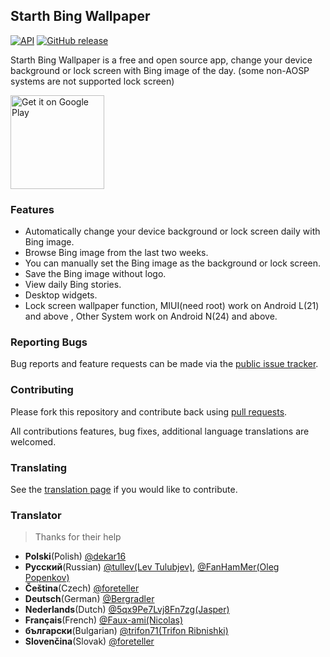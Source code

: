 ## Starth Bing Wallpaper

[![API](https://img.shields.io/badge/API-21%2B-brightgreen.svg?style=flat)](https://android-arsenal.com/api?level=21) [![GitHub release](https://img.shields.io/github/release/liaoheng/BingWallpaper.svg)](https://github.com/liaoheng/BingWallpaper/releases/latest)

Starth Bing Wallpaper is a free and open source app, change your device background or lock screen with Bing image of the day. (some non-AOSP systems are not supported lock screen)

<a href='https://play.google.com/store/apps/details?id=me.liaoheng.wallpaper'><img alt='Get it on Google Play' src='https://play.google.com/intl/en_us/badges/images/generic/en_badge_web_generic.png' width='150'/></a>

### Features

- Automatically change your device background or lock screen daily with Bing image.
- Browse Bing image from the last two weeks.
- You can manually set the Bing image as the background or lock screen.
- Save the Bing image without logo.
- View daily Bing stories.
- Desktop widgets.
- Lock screen wallpaper function, MIUI(need root) work on Android L(21) and above , Other System work on Android N(24) and above.

### Reporting Bugs
Bug reports and feature requests can be made via the [public issue tracker](https://github.com/liaoheng/BingWallpaper/issues).

### Contributing
Please fork this repository and contribute back using [pull requests](https://github.com/liaoheng/BingWallpaper/pulls).

All contributions features, bug fixes, additional language translations are welcomed.

### Translating
See the [translation page](https://crowdin.com/project/starth-bing-wallpaper) if you would like to contribute.

### Translator

> Thanks for their help

- **Polski**(Polish)
[@dekar16](https://crowdin.com/profile/dekar16)
-  **Русский**(Russian)
[@tullev(Lev Tulubjev)](https://crowdin.com/profile/tullev), [@FanHamMer(Oleg Popenkov)](https://crowdin.com/profile/FanHamMer)
- **Čeština**(Czech)
[@foreteller](https://crowdin.com/profile/foreteller)
- **Deutsch**(German)
[@Bergradler](https://crowdin.com/profile/Bergradler)
- **Nederlands**(Dutch)
[@5qx9Pe7Lvj8Fn7zg(Jasper)](https://crowdin.com/profile/5qx9Pe7Lvj8Fn7zg)
- **Français**(French)
[@Faux-ami(Nicolas)](https://crowdin.com/profile/Faux-ami)
- **български**(Bulgarian)
[@trifon71(Trifon Ribnishki)](https://crowdin.com/profile/trifon71)
- **Slovenčina**(Slovak)
[@foreteller](https://crowdin.com/profile/foreteller)
